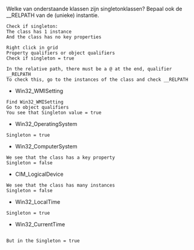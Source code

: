 Welke van onderstaande klassen zijn singletonklassen? Bepaal ook de __RELPATH van de (unieke) instantie.

```
Check if singleton:
The class has 1 instance
And the class has no key properties

Right click in grid
Property qualifiers or object qualifiers
Check if singleton = true

In the relative path, there must be a @ at the end, qualifier __RELPATH
To check this, go to the instances of the class and check __RELPATH
```

* Win32_WMISetting

```
Find Win32_WMISetting
Go to object qualifiers
You see that Singleton value = true
```

* Win32_OperatingSystem

```
Singleton = true
```

* Win32_ComputerSystem

```
We see that the class has a key property
Singleton = false
```

* CIM_LogicalDevice

```
We see that the class has many instances
Singleton = false
```

* Win32_LocalTime

```
Singleton = true
```

* Win32_CurrentTime

```

But in the Singleton = true
```

